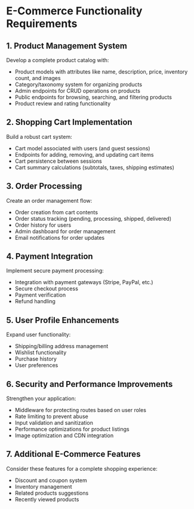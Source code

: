 # E-Commerce Functionality Requirements

## 1. Product Management System

Develop a complete product catalog with:

- Product models with attributes like name, description, price, inventory count, and images
- Category/taxonomy system for organizing products
- Admin endpoints for CRUD operations on products
- Public endpoints for browsing, searching, and filtering products
- Product review and rating functionality

## 2. Shopping Cart Implementation

Build a robust cart system:

- Cart model associated with users (and guest sessions)
- Endpoints for adding, removing, and updating cart items
- Cart persistence between sessions
- Cart summary calculations (subtotals, taxes, shipping estimates)

## 3. Order Processing

Create an order management flow:

- Order creation from cart contents
- Order status tracking (pending, processing, shipped, delivered)
- Order history for users
- Admin dashboard for order management
- Email notifications for order updates

## 4. Payment Integration

Implement secure payment processing:

- Integration with payment gateways (Stripe, PayPal, etc.)
- Secure checkout process
- Payment verification
- Refund handling

## 5. User Profile Enhancements

Expand user functionality:

- Shipping/billing address management
- Wishlist functionality
- Purchase history
- User preferences

## 6. Security and Performance Improvements

Strengthen your application:

- Middleware for protecting routes based on user roles
- Rate limiting to prevent abuse
- Input validation and sanitization
- Performance optimizations for product listings
- Image optimization and CDN integration

## 7. Additional E-Commerce Features

Consider these features for a complete shopping experience:

- Discount and coupon system
- Inventory management
- Related products suggestions
- Recently viewed products
